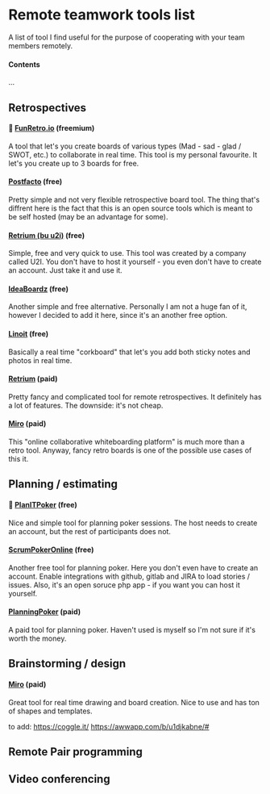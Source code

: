 # Remote teamwork tools list

A list of tool I find useful for the purpose of cooperating with your team members remotely.

#### Contents

...

## Retrospectives

#### 💜 [FunRetro.io](https://funretro.io/) (freemium)

A tool that let's you create boards of various types (Mad - sad - glad / SWOT, etc.) to collaborate in real time. This tool is my personal favourite. It let's you create up to 3 boards for free.


#### [Postfacto](https://github.com/pivotal/postfacto) (free)

Pretty simple and not very flexible retrospective board tool. The thing that's diffrent here is the fact that this is an open source tools which is meant to be self hosted (may be an advantage for some).

#### [Retrium (bu u2i)](https://www.retrium.com/) (free)

Simple, free and very quick to use. This tool was created by a company called U2I. You don't have to host it yourself - you even don't have to create an account. Just take it and use it.

#### [IdeaBoardz](https://ideaboardz.com/) (free)

Another simple and free alternative. Personally I am not a huge fan of it, however I decided to add it here, since it's an another free option.

#### [Linoit](http://linoit.com/) (free)

Basically a real time "corkboard" that let's you add both sticky notes and photos in real time.


#### [Retrium](https://www.retrium.com/) (paid)

Pretty fancy and complicated tool for remote retrospectives. It definitely has a lot of features. The downside: it's not cheap.



#### [Miro](https://miro.com/) (paid)

This "online collaborative whiteboarding platform" is much more than a retro tool. Anyway, fancy retro boards is one of the possible use cases of this it. 

## Planning / estimating

#### 💜 [PlanITPoker](https://www.planitpoker.com/)  (free)

Nice and simple tool for planning poker sessions. The host needs to create an account, but the rest of participants does not.

#### [ScrumPokerOnline](https://scrumpoker.online/) (free)

Another free tool for planning poker. Here you don't even have to create an account. Enable integrations with github, gitlab and JIRA to load stories / issues. Also, it's an open soruce php app - if you want you can host it yourself.

#### [PlanningPoker](https://www.planningpoker.com/) (paid)

A paid tool for planning poker. Haven't used is myself so I'm not sure if it's worth the money.

## Brainstorming / design

#### [Miro](https://miro.com/) (paid)

Great tool for real time drawing and board creation. Nice to use and has ton of shapes and templates.

to add:
https://coggle.it/
https://awwapp.com/b/u1djkabne/#

## Remote Pair programming

## Video conferencing



